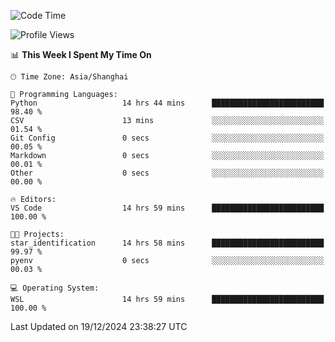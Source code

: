 <!--START_SECTION:waka-->
![Code Time](http://img.shields.io/badge/Code%20Time-2%2C156%20hrs-blue)

![Profile Views](http://img.shields.io/badge/Profile%20Views-3-blue)

📊 **This Week I Spent My Time On** 

```text
🕑︎ Time Zone: Asia/Shanghai

💬 Programming Languages: 
Python                   14 hrs 44 mins      █████████████████████████   98.40 % 
CSV                      13 mins             ░░░░░░░░░░░░░░░░░░░░░░░░░   01.54 % 
Git Config               0 secs              ░░░░░░░░░░░░░░░░░░░░░░░░░   00.05 % 
Markdown                 0 secs              ░░░░░░░░░░░░░░░░░░░░░░░░░   00.01 % 
Other                    0 secs              ░░░░░░░░░░░░░░░░░░░░░░░░░   00.00 % 

🔥 Editors: 
VS Code                  14 hrs 59 mins      █████████████████████████   100.00 % 

🐱‍💻 Projects: 
star_identification      14 hrs 58 mins      █████████████████████████   99.97 % 
pyenv                    0 secs              ░░░░░░░░░░░░░░░░░░░░░░░░░   00.03 % 

💻 Operating System: 
WSL                      14 hrs 59 mins      █████████████████████████   100.00 % 
```


 Last Updated on 19/12/2024 23:38:27 UTC
<!--END_SECTION:waka-->